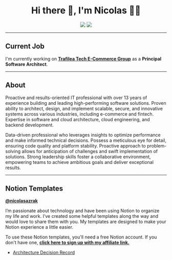 <h1 align='center'> Hi there 👋, I'm Nicolas  👩‍💻 </h1>

<p align='center'>
  <a href="https://www.linkedin.com/in/nicolasazrak/"><img src="https://img.shields.io/badge/linkedin-%230077B5.svg?&style=for-the-badge&logo=linkedin&logoColor=white" /></a>
  <a href="https://twitter.com/nicolasazrak"><img src="https://img.shields.io/badge/twitter-%231DA1F2.svg?&style=for-the-badge&logo=twitter&logoColor=white" /></a>
</p>

<hr>

<h2>Current Job</h2>

I'm currently working on **[Trafilea Tech E-Commerce Group](https://github.com/trafilea)** as a **Principal Software Architect**.

<hr>

<h2>About</h2>

Proactive and results-oriented IT professional with over 13 years of experience building and leading high-performing software solutions. Proven ability to architect, design, and implement scalable, secure, and innovative systems across various industries, including e-commerce and fintech. Expertise in software and cloud architecture, cloud engineering, and backend development.

Data-driven professional who leverages insights to optimize performance and make informed technical decisions. Possess a meticulous eye for detail, ensuring code quality and platform stability. Proactive approach to problem-solving allows for anticipation of challenges and swift implementation of solutions. Strong leadership skills foster a collaborative environment, empowering teams to achieve ambitious goals and deliver exceptional results.

<hr>

<h2>Notion Templates</h2>

**[@nicolasazrak](https://www.notion.so/@nicolasazrak)**

I’m passionate about technology and have been using Notion to organize my life and work. I’ve created some helpful templates along the way and would love to share them with you. My templates are designed to make your Notion experience a little easier.

To use these Notion templates, you'll need a free Notion account. If you don't have one, **[click here to sign up with my affiliate link.](https://affiliate.notion.so/9p0v90tsaj02)**

- [Architecture Decision Record](https://www.notion.so/templates/architecture-decision-records-adr)
